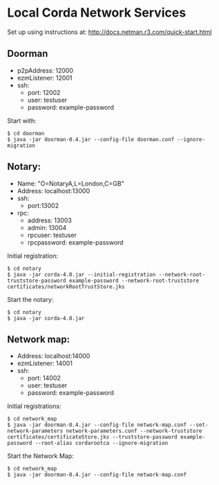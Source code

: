 # Local Corda Network Services

Set up using instructions at: http://docs.netman.r3.com/quick-start.html

## Doorman
  - p2pAddress: 12000
  - ezmListener: 12001
  - ssh:
    - port: 12002
    - user: testuser
    - password: example-password

Start with:
```
$ cd doorman
$ java -jar doorman-0.4.jar --config-file doorman.conf --ignore-migration
```

## Notary:
  - Name: "O=NotaryA,L=London,C=GB"
  - Address: localhost:13000
  - ssh:
    - port:13002
  - rpc:
    - address: 13003
    - admin: 13004
    - rpcuser: testuser
    - rpcpassword: example-password

Initial registration:
```
$ cd notary
$ java -jar corda-4.0.jar --initial-registration --network-root-truststore-password example-password --network-root-truststore certificates/networkRootTrustStore.jks
```
Start the notary:
```
$ cd notary
$ java -jar corda-4.0.jar
```

## Network map:
  - Address: localhost:14000
  - ezmListener: 14001
  - ssh:
    - port: 14002
    - user: testuser
    - password: example-password

Initial registrations:

```
$ cd network_map
$ java -jar doorman-0.4.jar --config-file network-map.conf --set-network-parameters network-parameters.conf --network-truststore certificates/certificateStore.jks --truststore-password example-password --root-alias cordarootca --ignore-migration
```

Start the Network Map:
```
$ cd network_map
$ java -jar doorman-0.4.jar --config-file network-map.conf
```
